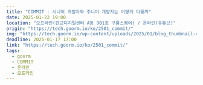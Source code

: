 ```yaml
---
title: "COMMIT : 시니어 개발자와 주니어 개발자는 어떻게 다를까"
date: 2025-01-22 19:00
location: "오프라인(판교디지털센터 A동 901호 구름스퀘어) / 온라인(유튜브)"
origin: "https://tech.goorm.io/ko/2501_commit/"
img: "https://tech.goorm.io/wp-content/uploads/2025/01/blog_thumbnail-480x288.png"
deadline: 2025-01-17 17:00
link: "https://tech.goorm.io/ko/2501_commit/"
tags:
  - goorm
  - COMMIT
  - 온라인
  - 오프라인
---
```

